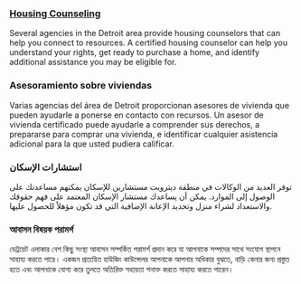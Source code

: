 <RenderIf language="default">

### [Housing Counseling](https://housing.state.mi.us/webportal/default.aspx?page=counseling_start)

Several agencies in the Detroit area provide housing counselors that can help you connect to resources. A certified housing counselor can help you understand your rights, get ready to purchase a home, and identify additional assistance you may be eligible for.

</RenderIf>

<RenderIf language="es">

### Asesoramiento sobre viviendas

Varias agencias del área de Detroit proporcionan asesores de vivienda que pueden ayudarle a ponerse en contacto con recursos. Un asesor de vivienda certificado puede ayudarle a comprender sus derechos, a prepararse para comprar una vivienda, e identificar cualquier asistencia adicional para la que usted pudiera calificar.

</RenderIf>

<RenderIf language="ar">

### استشارات الإسكان

توفر العديد من الوكالات في منطقة ديترويت مستشارين للإسكان يمكنهم مساعدتك على الوصول إلى الموارد. يمكن أن يساعدك مستشار الإسكان
المعتمد على فهم حقوقك والاستعداد لشراء منزل وتحديد الإعانة الإضافية التي قد تكون مؤهلاً للحصول عليها.

</RenderIf>

<RenderIf language="bn">

### আবাসন বিষয়ক পরামর্শ

ডেট্রয়েট এলাকার বেশ কিছু সংস্থা আবাসন সম্পর্কিত পরামর্শ প্রদান করে যা আপনাকে সম্পদের সাথে সংযোগ স্থাপনে সাহায্য করতে পারে। একজন প্রত্যয়িত হাউজিং কাউন্সেলর আপনাকে আপনার অধিকার বুঝতে, বাড়ি কেনার জন্য প্রস্তুত হতে এবং আপনাকে যোগ্য করে তুলতে অতিরিক্ত সহায়তা শনাক্ত করতে সাহায্য করতে পারেন।

</RenderIf>
